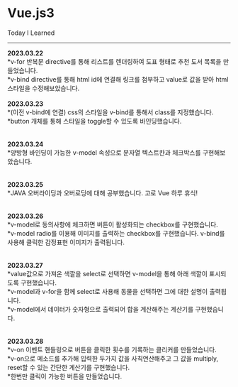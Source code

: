 # Vue.js3
Today I Learned
<hr>
<strong>2023.03.22</strong><br>
*v-for 반복문 directive를 통해 리스트를 렌더링하여 도표 형태로 추천 도서 목록을 만들었습니다.<br>
*v-bind directive를 통해 html id에 연결해 링크를 첨부하고 value로 값을 받아 html 스타일을 수정해보았습니다.<br>
<br>
<strong>2023.03.23</strong><br>
*(이전 v-bind에 연결) css의 스타일을 v-bind를 통해서 class를 지정했습니다.<br>
*button 개체를 통해 스타일을 toggle할 수 있도록 바인딩했습니다.<br>
<br>
<br>
<strong>2023.03.24</strong><br>
*양방형 바인딩이 가능한 v-model 속성으로 문자열 텍스트칸과 체크박스를 구현해보았습니다.<br>
<br>
<br>
<strong>2023.03.25</strong><br>
*JAVA 오버라이딩과 오버로딩에 대해 공부했습니다. 고로 Vue 하루 휴식!<br>
<br>
<br>
<strong>2023.03.26</strong><br>
*v-model로 동의사항에 체크하면 버튼이 활성화되는 checkbox를 구현했습니다.<br>
*v-model radio를 이용해 이미지를 출력하는 checkbox를 구현했습니다. v-bind를 사용해 클릭한 감정표현 이미지가 출력됩니다.<br>
<br>
<br>
<strong>2023.03.27</strong><br>
*value값으로 가져온 색깔을 select로 선택하면 v-model을 통해 아래 색깔이 표시되도록 구현했습니다.<br>
*v-model과 v-for을 함께 select로 사용해 동물을 선택하면 그에 대한 설명이 출력됩니다.<br>
*v-model에서 데이터가 숫자형으로 출력되어 합을 계산해주는 계산기를 구현했습니다.<br>
<br>
<br>
<strong>2023.03.28</strong><br>
*v-on 이벤트 핸들링으로 버튼을 클릭한 횟수를 기록하는 클리커를 만들었습니다.<br>
*v-on으로 메소드를 추가해 입력한 두가지 값을 사칙연산해주고 그 값을 multiply, reset할 수 있는 간단한 계산기를 구현했습니다.<br>
*한번만 클릭이 가능한 버튼을 만들었습니다.<br>
